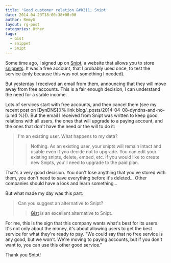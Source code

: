 ```yaml
---
title: 'Good customer relation &#8211; Snipt'
date: 2014-04-23T18:00:38+00:00
author: RemyG
layout: rg-post
categories: Other
tags:
  - Gist
  - snippet
  - Snipt
---
```


Some time ago, I signed up on [Snipt](https://snipt.net/), a website that allows you to store [snippets](https://en.wikipedia.org/wiki/Snippet_(programming)). It was a free account, that I probably used once, to test the service (only because this was not something I needed).

But yesterday I received an email from them, announcing that they will move away from free accounts. This is a fair enough decision, I can understand the need for a stable income.

<!--more-->

Lots of services start with free accounts, and then cancel them (see my recent post on [DynDNS]({% link blog/_posts/2014-04-08-dyndns-and-no-ip.md %})). But the email I received from Snipt was written to keep good relations with all users, the ones that will upgrade to a paying account, and the ones that don't have the need or the will to do it:

> I'm an existing user. What happens to my data?
> > Nothing. As an existing user, your snipts will remain intact and usable even if you decide not to upgrade. You can edit your existing snipts, delete, embed, etc. If you would like to create new Snipts, you'll need to upgrade to the paid plan.

That's a very good decision. You don't lose anything that you've stored with them, you don't need to save everything before it's deleted... Other companies should have a look and learn something...

But what made my day was this part:

> Can you suggest an alternative to Snipt?
> > [Gist](https://gist.github.com) is an excellent alternative to Snipt.

For me, this is the sign that this company wants what's best for its users. It's not only about the money, it's about allowing users to get the best service for what they're ready to pay. "We could say that no free service is any good, but we won't. We're moving to paying accounts, but if you don't want to, you can use this other good service."

Thank you Snipt!
